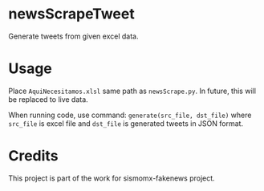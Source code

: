 # newsScrapeTweet

Generate tweets from given excel data.

# Usage

Place `AquiNecesitamos.xlsl` same path as `newsScrape.py`. In future, this will be replaced to live data.

When running code, use command: `generate(src_file, dst_file)` where `src_file` is excel file and `dst_file` is generated tweets in JSON format.

# Credits

This project is part of the work for sismomx-fakenews project.
